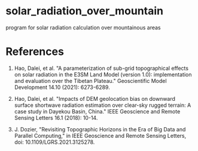 # solar_radiation_over_mountain
program for solar radiation calculation over mountainous areas

# References
  1. Hao, Dalei, et al. "A parameterization of sub-grid topographical effects on solar radiation in the E3SM Land Model (version 1.0): implementation and evaluation over the Tibetan Plateau." Geoscientific Model Development 14.10 (2021): 6273-6289.

  2. Hao, Dalei, et al. "Impacts of DEM geolocation bias on downward surface shortwave radiation estimation over clear-sky rugged terrain: A case study in Dayekou Basin, China." IEEE Geoscience and Remote Sensing Letters 16.1 (2018): 10-14.
 
  3. J. Dozier, "Revisiting Topographic Horizons in the Era of Big Data and Parallel Computing," in IEEE Geoscience and Remote Sensing Letters, doi: 10.1109/LGRS.2021.3125278.
